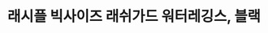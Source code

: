 ---
title: 래시플 빅사이즈 래쉬가드 워터레깅스, 블랙
price: 13,200
stars: 4.5
reviews: (153)
image_url: https://thumbnail8.coupangcdn.com/thumbnails/remote/230x230ex/image/retail/images/2018/06/28/10/0/1e43a1de-9474-422d-9e88-f6a9f5c319e7.jpg
---